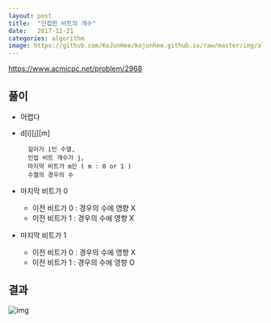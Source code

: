 ```yaml
---
layout: post
title:  "인접한 비트의 개수"
date:   2017-12-21
categories: algorithm
image: https://github.com/KoJunHee/kojunhee.github.io/raw/master/img/algorithm.png
---
```


<https://www.acmicpc.net/problem/2968>

## 풀이

- 어렵다

- d[i][j][m] 

		길이가 i인 수열, 
		인접 비트 개수가 j,
		마지막 비트가 m인 ( m : 0 or 1 )
		수열의 경우의 수
		
- 마지막 비트가 0
	
	- 이전 비트가 0 : 경우의 수에 영향 X
	- 이전 비트가 1 : 경우의 수에 영향 X

- 마지막 비트가 1

	- 이전 비트가 0 : 경우의 수에 영향 X
	- 이전 비트가 1 : 경우의 수에 영향 O


## 결과

![img](https://github.com/KoJunHee/kojunhee.github.io/raw/master/img/인접비트.png)

